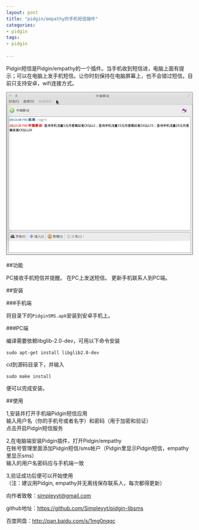 ```yaml
---
layout: post
title: "pidgin/empathy的手机短信插件"
categories:
- pidgin
tags:
- pidgin

---
```


Pidgin短信是Pidgin/empathy的一个插件。当手机收到短信进，电脑上面有提示；可以在电脑上发手机短信。让你时刻保持在电脑屏幕上，也不会错过短信。目前只支持安卓，wifi连接方式。

![](https://github.com/Simpleyyt/pidgin-libsms/raw/master/ScreenShot/pic3.png)

##功能

PC接收手机短信并提醒。
在PC上发送短信。
更新手机联系人到PC端。

##安装

###手机端

将目录下的`PidginSMS.apk`安装到安卓手机上。

###PC端

编译需要依赖libglib-2.0-dev，可用以下命令安装

	sudo apt-get install libglib2.0-dev

cd到源码目录下，并输入

	sudo make install

便可以完成安装。

##使用

1,安装并打开手机端Pidgin短信应用	
输入用户名（你的手机号或者名字）和密码（用于加密和验证）	
点击开启Pidgin短信服务	

2,在电脑端安装Pidgin插件，打开Pidgin/empathy	
在帐号管理里面添加Pidgin短信/sms帐户（Pidgin里显示Pidgin短信，empathy里显示sms）	
输入的用户名密码应与手机端一致	

3,验证成功后便可以开始使用	
（注：建议用Pidgin, empathy并无离线保存联系人，每次都得更新）	

向作者致敬：simpleyyt@gmail.com



github地址：https://github.com/Simpleyyt/pidgin-libsms

百度网盘：http://pan.baidu.com/s/1mg0nqqc
